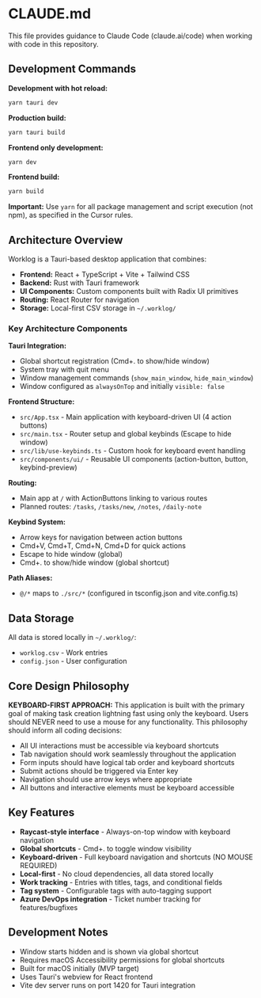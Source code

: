 # CLAUDE.md

This file provides guidance to Claude Code (claude.ai/code) when working with code in this repository.

## Development Commands

**Development with hot reload:**
```bash
yarn tauri dev
```

**Production build:**
```bash
yarn tauri build
```

**Frontend only development:**
```bash
yarn dev
```

**Frontend build:**
```bash
yarn build
```

**Important:** Use `yarn` for all package management and script execution (not npm), as specified in the Cursor rules.

## Architecture Overview

Worklog is a Tauri-based desktop application that combines:
- **Frontend:** React + TypeScript + Vite + Tailwind CSS
- **Backend:** Rust with Tauri framework
- **UI Components:** Custom components built with Radix UI primitives
- **Routing:** React Router for navigation
- **Storage:** Local-first CSV storage in `~/.worklog/`

### Key Architecture Components

**Tauri Integration:**
- Global shortcut registration (Cmd+. to show/hide window)
- System tray with quit menu
- Window management commands (`show_main_window`, `hide_main_window`)
- Window configured as `alwaysOnTop` and initially `visible: false`

**Frontend Structure:**
- `src/App.tsx` - Main application with keyboard-driven UI (4 action buttons)
- `src/main.tsx` - Router setup and global keybinds (Escape to hide window)
- `src/lib/use-keybinds.ts` - Custom hook for keyboard event handling
- `src/components/ui/` - Reusable UI components (action-button, button, keybind-preview)

**Routing:**
- Main app at `/` with ActionButtons linking to various routes
- Planned routes: `/tasks`, `/tasks/new`, `/notes`, `/daily-note`

**Keybind System:**
- Arrow keys for navigation between action buttons
- Cmd+V, Cmd+T, Cmd+N, Cmd+D for quick actions
- Escape to hide window (global)
- Cmd+. to show/hide window (global shortcut)

**Path Aliases:**
- `@/*` maps to `./src/*` (configured in tsconfig.json and vite.config.ts)

## Data Storage

All data is stored locally in `~/.worklog/`:
- `worklog.csv` - Work entries
- `config.json` - User configuration

## Core Design Philosophy

**KEYBOARD-FIRST APPROACH:** This application is built with the primary goal of making task creation lightning fast using only the keyboard. Users should NEVER need to use a mouse for any functionality. This philosophy should inform all coding decisions:

- All UI interactions must be accessible via keyboard shortcuts
- Tab navigation should work seamlessly throughout the application
- Form inputs should have logical tab order and keyboard shortcuts
- Submit actions should be triggered via Enter key
- Navigation should use arrow keys where appropriate
- All buttons and interactive elements must be keyboard accessible

## Key Features

- **Raycast-style interface** - Always-on-top window with keyboard navigation
- **Global shortcuts** - Cmd+. to toggle window visibility
- **Keyboard-driven** - Full keyboard navigation and shortcuts (NO MOUSE REQUIRED)
- **Local-first** - No cloud dependencies, all data stored locally
- **Work tracking** - Entries with titles, tags, and conditional fields
- **Tag system** - Configurable tags with auto-tagging support
- **Azure DevOps integration** - Ticket number tracking for features/bugfixes

## Development Notes

- Window starts hidden and is shown via global shortcut
- Requires macOS Accessibility permissions for global shortcuts
- Built for macOS initially (MVP target)
- Uses Tauri's webview for React frontend
- Vite dev server runs on port 1420 for Tauri integration